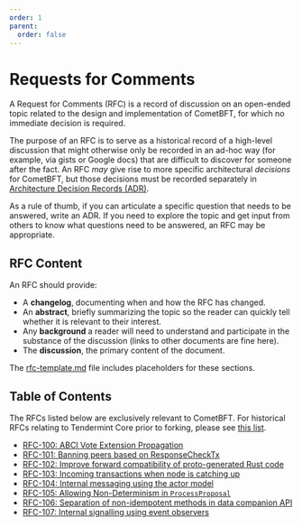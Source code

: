 ```yaml
---
order: 1
parent:
  order: false
---
```


# Requests for Comments

A Request for Comments (RFC) is a record of discussion on an open-ended topic
related to the design and implementation of CometBFT, for which no
immediate decision is required.

The purpose of an RFC is to serve as a historical record of a high-level
discussion that might otherwise only be recorded in an ad-hoc way (for example,
via gists or Google docs) that are difficult to discover for someone after the
fact. An RFC _may_ give rise to more specific architectural _decisions_ for
CometBFT, but those decisions must be recorded separately in
[Architecture Decision Records (ADR)](../architecture/).

As a rule of thumb, if you can articulate a specific question that needs to be
answered, write an ADR. If you need to explore the topic and get input from
others to know what questions need to be answered, an RFC may be appropriate.

## RFC Content

An RFC should provide:

- A **changelog**, documenting when and how the RFC has changed.
- An **abstract**, briefly summarizing the topic so the reader can quickly tell
  whether it is relevant to their interest.
- Any **background** a reader will need to understand and participate in the
  substance of the discussion (links to other documents are fine here).
- The **discussion**, the primary content of the document.

The [rfc-template.md](./rfc-template.md) file includes placeholders for these
sections.

## Table of Contents

The RFCs listed below are exclusively relevant to CometBFT. For historical RFCs
relating to Tendermint Core prior to forking, please see
[this list](./tendermint-core/).

<!-- - [RFC-NNN: Title](./rfc-NNN-title.md) -->
- [RFC-100: ABCI Vote Extension Propagation](./rfc-100-abci-vote-extension-propag.md)
- [RFC-101: Banning peers based on ResponseCheckTx](./rfc-101-p2p-bad-peers-checktx.md)
- [RFC-102: Improve forward compatibility of proto-generated Rust code](./rfc-102-rust-gen-builders.md)
- [RFC-103: Incoming transactions when node is catching up](./rfc-103-incoming-txs-when-catching-up.md)
- [RFC-104: Internal messaging using the actor model](./rfc-104-actor-model.md)
- [RFC-105: Allowing Non-Determinism in `ProcessProposal`](./rfc-105-non-det-process-proposal.md)
- [RFC-106: Separation of non-idempotent methods in data companion API](./rfc-106-separate-stateful-methods.md)
- [RFC-107: Internal signalling using event observers](./rfc-107-event-observer.md)
